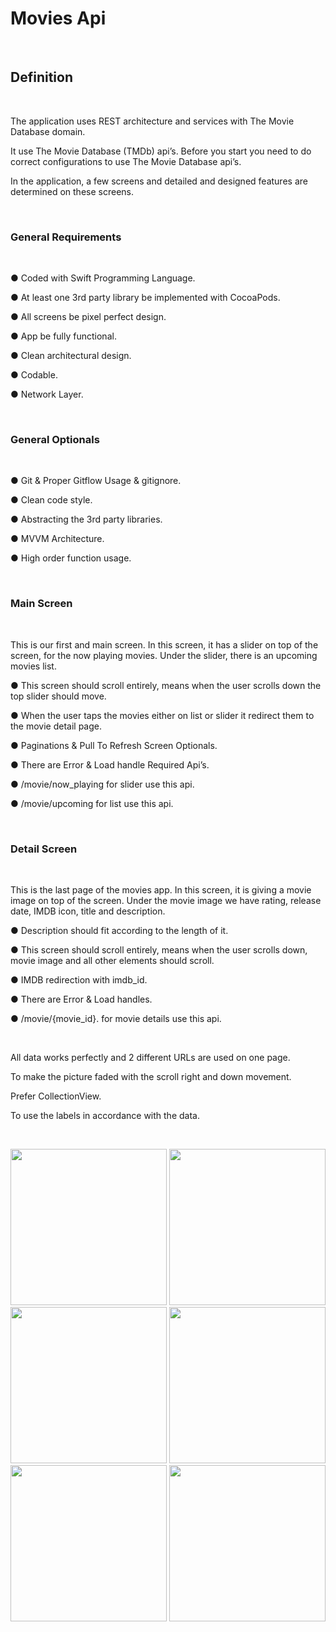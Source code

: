 # Movies Api
<br>

## Definition
  
<br>

The application uses REST architecture and services with The Movie Database domain.
<br>

It use The Movie Database (TMDb) api’s. Before you start you need to do correct configurations to use The Movie Database api’s.

In the application, a few screens and detailed and designed features are determined on these screens.

<br>

### General Requirements

<br>

● Coded with Swift Programming Language.

● At least one 3rd party library be implemented with CocoaPods.

● All screens be pixel perfect design.

● App be fully functional.

● Clean architectural design.

● Codable.

● Network Layer.

<br>

### General Optionals

<br>

● Git & Proper Gitflow Usage & gitignore.

● Clean code style.

● Abstracting the 3rd party libraries.

● MVVM Architecture.

● High order function usage.

<br>

### Main Screen

<br>

This is our first and main screen. In this screen, it has a slider on top of the screen, for the now playing movies. Under the slider, there is an upcoming movies list. 

● This screen should scroll entirely, means when the user scrolls down the top slider should move. 

● When the user taps the movies either on list or slider it redirect them to the movie detail page.

● Paginations & Pull To Refresh Screen Optionals.

● There are Error & Load handle Required Api’s.

● /movie/now_playing for slider use this api.

● /movie/upcoming for list use this api.

<br>

### Detail Screen

<br>

This is the last page of the movies app. In this screen, it is giving a movie image on top of the screen. Under the movie image we have rating, release date, IMDB icon, title and description. 

● Description should fit according to the length of it. 

● This screen should scroll entirely, means when the user scrolls down, movie image and all other elements should scroll.

● IMDB redirection with imdb_id.

● There are Error & Load handles.

● /movie/{movie_id}. for movie details use this api.

<br>

All data works perfectly and 2 different URLs are used on one page.

To make the picture faded with the scroll right and down movement.

Prefer CollectionView.

To use the labels in accordance with the data.

<br>

<p align="center">
  <img src="https://user-images.githubusercontent.com/88663603/166777120-4d79e627-37b2-4b61-b8c5-ff3fd458fbf1.png" width="250" />
  <img src="https://user-images.githubusercontent.com/88663603/166776080-bfb30d6f-f7d0-4020-a0be-8b076a642fcc.png" width="250" />
  <img src="https://user-images.githubusercontent.com/88663603/166778114-ea6662bc-f00c-4588-b1b9-7ad6cad5d167.png" width="250" />
  <img src="https://user-images.githubusercontent.com/88663603/166776763-3ae71892-bf41-4fa0-b7bc-851b633b8fba.png" width="250" />
  <img src="https://user-images.githubusercontent.com/88663603/166777941-b2c026b7-7c01-408c-ad72-6c241ab5da29.png" width="250" />
  <img src="https://user-images.githubusercontent.com/88663603/166778425-d85f5524-7825-4884-b813-333e9a339092.png" width="250" />
